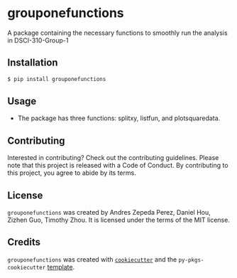 # grouponefunctions

A package containing the necessary functions to smoothly run the analysis in DSCI-310-Group-1

## Installation

```bash
$ pip install grouponefunctions
```

## Usage

- The package has three functions: splitxy, listfun, and plotsquaredata.

## Contributing

Interested in contributing? Check out the contributing guidelines. Please note that this project is released with a Code of Conduct. By contributing to this project, you agree to abide by its terms.

## License

`grouponefunctions` was created by Andres Zepeda Perez, Daniel Hou, Zizhen Guo, Timothy Zhou. It is licensed under the terms of the MIT license.

## Credits

`grouponefunctions` was created with [`cookiecutter`](https://cookiecutter.readthedocs.io/en/latest/) and the `py-pkgs-cookiecutter` [template](https://github.com/py-pkgs/py-pkgs-cookiecutter).
